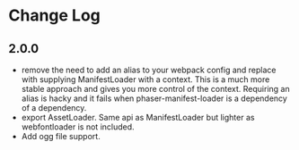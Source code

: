 # Change Log

## 2.0.0
- remove the need to add an alias to your webpack config and replace with supplying ManifestLoader with a context. This is a much more stable approach and gives you more control of the context. Requiring an alias is hacky and it fails when phaser-manifest-loader is a dependency of a dependency.
- export AssetLoader. Same api as ManifestLoader but lighter as webfontloader is not included.
- Add ogg file support.
